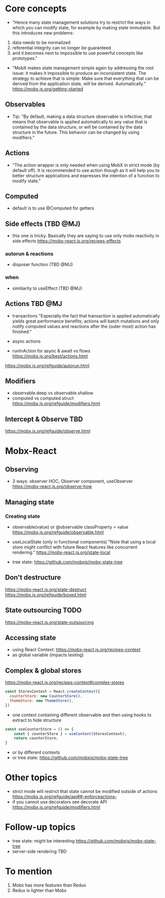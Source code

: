 # Core concepts
- "Hence many state management solutions try to restrict the ways in which you can modify state, for example by making state immutable. 
But this introduces new problems: 
1) data needs to be normalized
2) referential integrity can no longer be guaranteed 
3) and it becomes next to impossible to use powerful concepts like prototypes."

- "MobX makes state management simple again by addressing the root issue: it makes it impossible to produce an inconsistent state. 
The strategy to achieve that is simple: Make sure that everything that can be derived from the application state, will be derived. Automatically."
https://mobx.js.org/getting-started

## Observables
- Tip: "By default, making a data structure observable is infective; 
that means that observable is applied automatically to any value that is contained by the data structure, 
or will be contained by the data structure in the future. This behavior can be changed by using modifiers."

## Actions
- "The action wrapper is only needed when using MobX in strict mode (by default off). 
It is recommended to use action though as it will help you to better structure applications 
and expresses the intention of a function to modify state."

## Computed
- default is to use @Computed for getters

## Side effects (TBD @MJ)
- this one is tricky. Basically they are saying to use only mobx reactivity in side effects 
https://mobx-react.js.org/recipes-effects

### autorun & reactions
- disposer function (TBD @MJ)
### when
- similiarity to useEffect (TBD @MJ)

## Actions TBD @MJ
- transactions
"Especially the fact that transaction is applied automatically yields great performance benefits; 
actions will batch mutations and only notify computed values and reactions after the (outer most) action has finished."

- async actions
- runInAction for async & await vs flows
https://mobx.js.org/best/actions.html

https://mobx.js.org/refguide/autorun.html

## Modifiers
- observable.deep vs observable.shallow
- computed vs computed.struct
https://mobx.js.org/refguide/modifiers.html

## Intercept & Observe TBD 
https://mobx.js.org/refguide/observe.html

# Mobx-React

## Observing
- 3 ways: observer HOC, Observer component, useObserver
https://mobx-react.js.org/observe-how

## Managing state
### Creating state
- observable(value) or @observable classProperty = value
https://mobx.js.org/refguide/observable.html

- useLocalState (only in functional components)
"Note that using a local store might conflict with future React features like concurrent rendering."
https://mobx-react.js.org/state-local

- tree state: https://github.com/mobxjs/mobx-state-tree

## Don't destructure
https://mobx-react.js.org/state-destruct
https://mobx.js.org/refguide/boxed.html

## State outsourcing TODO
https://mobx-react.js.org/state-outsourcing

## Accessing state
- using React Context: https://mobx-react.js.org/recipes-context
- as global variable (impacts testing)

## Complex & global stores
https://mobx-react.js.org/recipes-context#complex-stores

```javascript
const StoresContext = React.createContext({
  counterStore: new CounterStore(),
  themeStore: new ThemeStore(),
})
```

- one context containing different observable and then using hooks to extract to hide structure
```javascript
const useCounterStore = () => {
    const { counterStore } = useContext(StoresContext);
    return counterStore;
}
```

- or by different contexts
- or tree state: https://github.com/mobxjs/mobx-state-tree

# Other topics
- strict mode will restrict that state cannot be modified outside of actions
https://mobx.js.org/refguide/api##-enforceactions-
- if you cannot use decorators see decorate API
https://mobx.js.org/refguide/modifiers.html

# Follow-up topics
- tree state: might be interesting
https://github.com/mobxjs/mobx-state-tree
- server-side rendering TBD

# To mention
1) Mobx has more features than Redux
2) Redux is lighter than Mobx